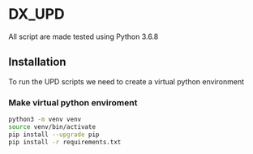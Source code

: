 # DX_UPD

All script are made tested using Python 3.6.8

## Installation
To run the UPD scripts we need to create a virtual python environment

### Make virtual python enviroment
```bash
python3 -m venv venv
source venv/bin/activate
pip install --upgrade pip
pip install -r requirements.txt
```
